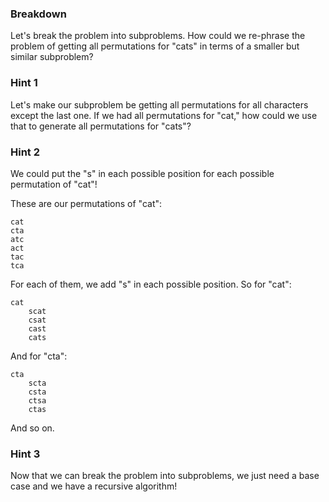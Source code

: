 ### Breakdown

Let's break the problem into subproblems. How could we re-phrase the problem of getting all 
permutations for "cats" in terms of a smaller but similar subproblem?
 
### Hint 1

Let's make our subproblem be getting all permutations for all characters except the last one. 
If we had all permutations for "cat," how could we use that to generate all permutations for 
"cats"? 

### Hint 2

We could put the "s" in each possible position for each possible permutation of "cat"!

These are our permutations of "cat":
```
cat
cta
atc
act
tac
tca
```

For each of them, we add "s" in each possible position. So for "cat":
```
cat
    scat
    csat
    cast
    cats
```

And for "cta":
```
cta
    scta
    csta
    ctsa
    ctas
```

And so on.


### Hint 3

Now that we can break the problem into subproblems, we just need a base case and we have a 
recursive algorithm! 
